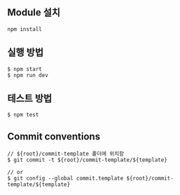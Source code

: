 ## Module 설치
```shell
npm install
```

## 실행 방법
```shell
$ npm start
$ npm run dev
```

## 테스트 방법
```shell
$ npm test
```
## Commit conventions
```shell
// ${root}/commit-template 폴더에 위치함
$ git commit -t ${root}/commit-template/${template}

// or
$ git config --global commit.template ${root}/commit-template/${template}
```